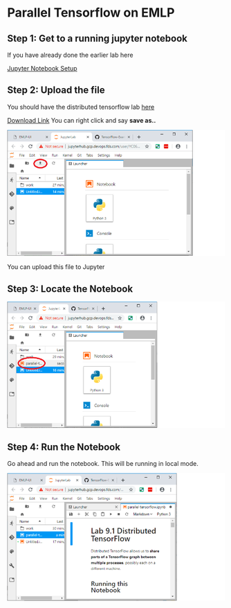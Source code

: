 # Parallel Tensorflow on EMLP

## Step 1: Get to a running jupyter notebook

If you have already done the earlier lab here

[Jupyter Notebook Setup](../jupyter/jupyter-notebook.md)


## Step 2: Upload the file 

You should have the distributed tensorflow lab [here](./parallel-tensorflow.ipynb)

[Download Link](https://raw.githubusercontent.com/elephantscale/emlp-labs-macys/master/parallel-tensorflow/parallel-tensorflow.ipynb)    You can right click and say **save as..**

![](../images/parallel-1-uploadfile.png)

You can upload this file to Jupyter

## Step 3: Locate the Notebook

![](../images/parallel-2-findnotebook.png)

## Step 4: Run the Notebook

Go ahead and run the notebook. This will be running in local mode.

![](../images/parallel-3-opennotebook.png)
